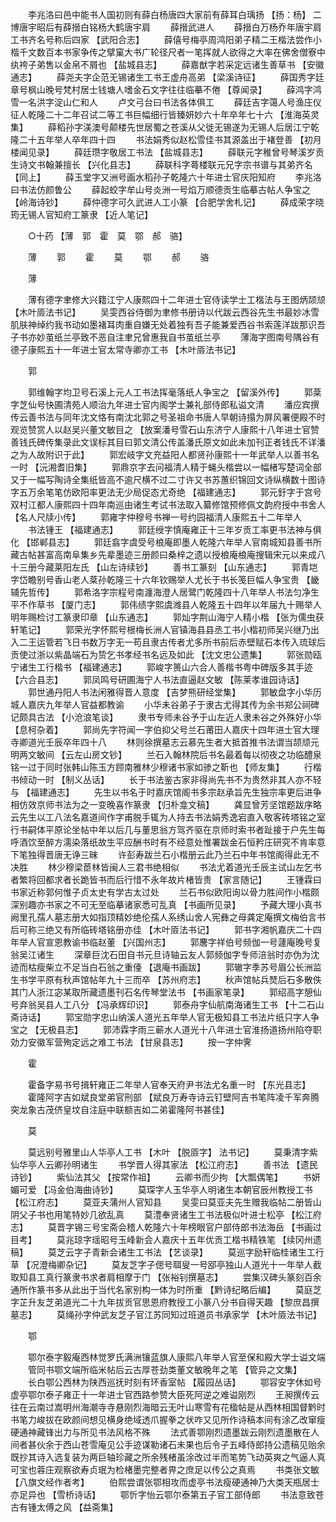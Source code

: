 <!-- { "loadSidebar": true } -->
　　李兆洛曰邑中能书人国初则有薛白杨唐四大家前有薛耳白瑀扬 【扬：杨】 二博唐宇昭后有薛搢白铭杨大鹤唐宇肩 
　　薛搢武进人 
　　薛搢白万杨乔年唐宇肩工书齐名号称后四家 【武阳合志】 
　　薛僖号梅亭周鸿阳弟子精二王楷法尝作小楷千文数百本书家争传之擘窠大书广轮径尺者一笔挥就人欲得之大率在佛舍僧寮中纨袴子弟售以金帛不屑也 【盐城县志】 
　　薛嘉猷字若采定远诸生善草书 【安徽通志】 
　　薛尧夫字企范无锡诸生工书王虚舟高弟 【梁溪诗征】 
　　薛国秀字廷章号枫山晚号梵村居士钱塘人嗜金石文字往往临摹不倦 【尊闻录】 
　　薛鸿字鸿雪一名洪字淀山仁和人 
　　卢文弓台曰书法各体俱工 
　　薛廷吉字蔼人号渔庄仪征人乾隆二十二年召试二等工书巨幅细行皆臻妍妙六十年卒年七十六 【淮海英灵集】 
　　薛稻孙字渼澳号颠楼先世居蜀之苍溪从父徙无锡遂为无锡人后居江宁乾隆二十五年举人卒年四十四 
　　书法娟秀似赵松雪佳书其源盖出于褚登善 【初月楼闻见录】 
　　薛廷瓒字敬居工书法 【盐城县志】 
　　薛联元字稚曾号琴溪岁贡生诗文书翰兼擅长 【兴化县志】 
　　薛联科字蕚楼联元兄字宗书谱与其弟齐名 【同上】 
　　薛玉堂字又洲号画水稻孙子乾隆六十年进士官庆阳知府 
　　李兆洛曰书法仿颜鲁公 
　　薛起蛟字牟山号炎洲一号焰万顺德贡生临摹古帖人争宝之 【岭海诗钞】 
　　薛仲德字可久武进人工小篆 【合肥学舍札记】 
　　薛成荣字晓筠无锡人官知府工篆隶 【近人笔记】 

　　○十药 【薄　郭　霍　莫　鄂　郝　骆】 

　　薄 
　　郭 
　　霍 
　　莫 
　　鄂 
　　郝 
　　骆 

　　薄 

　　薄有德字聿修大兴籍江宁人康熙四十二年进士官侍读学士工楷法与王图炳颉颃 【木叶厱法书记】 
　　吴雯西谷侍御为聿修书册诗以代跋云西谷先生书最妙冰雪肌肤神绰约我书动如墨褚耳肉重自嫌无处着独有吾子能兼爱西谷书索莲洋跋那识吾子书亦妙茧纸兰亭致不恶自注聿兄曾惠我自书茧纸兰亭 
　　薄海字图南号隅谷有德子康熙五十一年进士官太常寺卿亦工书 【木叶厱法书记】 

　　郭 

　　郭维翰字均卫号石溪上元人工书法挥毫落纸人争宝之 【留溪外传】 
　　郭棻字芝仙号快圃清苑人顺治九年进士官内阁学士兼礼部侍郎私谥文清 
　　潘应宾撰传云善书法与同年沈文恪有南沈北郭之号圣祖命书唐人早朝诗搨为屏风署便殿不时观览赞赏人以赵吴兴董文敏目之 【放案潘号雪石山东济宁人康熙十八年进士官赞善钱氏碑传集录此文误标其目曰郭文清公传盖潘氏原文如此未加刊正者钱氏不详潘之为人故附识于此】 
　　郭宏岐字文充益阳人都贤孙康熙十一年武举人以善书名一时 【沅湘耆旧集】 
　　郭鼎京字去问福清人精于蝇头楷尝以一幅楮写楚词全部又于一幅写陶诗全集纸皆高不逾尺横不过二寸许又书苏蕙织锦回文诗纵横数十图诗字五万余笔笔仿欧阳率更法无少局促态尤奇绝 【福建通志】 
　　郭元釪字于宫号双村江都人康熙四十四年南巡由诸生考试书法取入纂修馆预修佩文韵府授中书舍人【名人尺牍小传】 
　　郭雍字仲穆号书禅一号约园福清人康熙五十二年举人 
　　书法锺王 【福建通志】 
　　郭廷绶字慎庵雍正十三年岁贡工率更书法神与俱化 【邯郸县志】 
　　郭廷翕字虞受号桹庵即墨人乾隆六年举人官南城知县善书所藏古帖甚富高南阜集乡先辈墨迹三册颜曰桑梓之遗以授桹庵桹庵搜辑宋元以来成八十三册今藏莱阳左氏 【山左诗续钞】 
　　善书工篆刻 【山东通志】 
　　郭青垲字岱瞻别号香山老人棻孙乾隆三十六年钦赐举人尤长于书长笺巨幅人争宝贵 【畿辅先哲传】 
　　郭希洛字宗程号南瀍海澄人居鹭门乾隆四十八年举人书法匀净生平不作草书 【厦门志】 
　　郭伟绩字熙虞潍县人乾隆五十四年以年届九十赐举人明年赐检讨工篆隶印章 【山东通志】 
　　郭灿字荆山海宁人精小楷 【张为儒虫获轩笔记】 
　　郭荣光字怀熙号根梅长洲人官镇海县县丞工书小楷初师吴兴继乃出入二王运管若飞日书数万字无一苟且隶古传者尤多所书前后赤壁赋石本传入琉球后贡使过浙以紫晶端石为贽乞书孝经书名远及如此 【沈文忠公遗集】 
　　郭张勋瓯宁诸生工行楷书 【福建通志】 
　　郭峻字篑山六合人善楷书粤中碑版多其手迹 【六合县志】 
　　郭凤鸣号研圃海宁人书法直逼赵文敏 【陈莱孝谁园诗话】 
　　郭世通丹阳人书法闲雅得晋人意度 【吉梦熊研经堂集】 
　　郭敏盘字小华历城人嘉庆九年举人官益都教谕 
　　小华未谷弟子于隶古尤得其传为余书郑公祠碑记颇具古法 【小沧浪笔谈】 
　　隶书专师未谷予于山左近人隶未谷之外殊好小华 【息柯杂着】 
　　郭尚先字符闻一字伯抑父号兰石莆田人嘉庆十四年进士官大理寺卿道光壬辰卒年四十八 
　　林则徐撰墓志云慕先生者大抵首推书法谓当颉颃元明两文敏间 【云左山房文钞】 
　　兰石入翰林院后书名最着每以彻夜之功临醴泉铭一过于同时张韩山陈玉方顾南雅林少穆诸书家如骖之靳也 【师友集】 
　　行楷书倾动一时 【制义丛话】 
　　长于书法鉴古家非得尚先书不为贵然非其人亦不轻与 【福建通志】 
　　先生以书名于时嘉庆馆阁书多宗赵承旨先生独宗率更后进争相仿效京师书法为之一变晚喜作篆隶 【归朴龛文稿】 
　　龚显曾芳坚馆题跋序略云先生以工八法名嘉道间作字甫脱手辄为人持去书法娟秀逸宕直入敬客砖塔铭之室行书嗣体平原论坐帖中年以后几与董思翁方驾齐驱在京师时索书者趾接于户先生每呼酒饮至醉方濡染落纸故生平应酬书时有不经意处惟署跋金石恒矜庄研究不肯率意下笔独得晋唐无诤三昧 
　　许彭寿跋兰石小楷册云此乃兰石中年书馆阁得此无不决胜 
　　林少穆梁茞林皆闽人三君书绝相似 
　　书法尤着道光壬辰主试山左乞书者繁将回都求者长跪皆书而后行惜不永年故片楮皆贵 【家言随记】 
　　王锺霖曰书家近称郭何惟子贞太史有学古太过处 
　　兰石书似欧阳询以骨力胜间作小楷颇深别趣亦书家之不可无至临摹诸家悉可乱真 【书画所见录】 
　　予藏大理小真书阙里孔孺人墓志册大如指顶精妙绝伦孺人系绣山舍人宪彝之母龚定庵撰文梅伯言书后可称三绝又有所临砖塔铭册亦佳 【木叶厱法书记】 
　　郭书字湘帆嘉庆二十四年举人官宣恩教谕书临赵董 【兴国州志】 
　　郭麐字祥伯号频伽一号蘧庵晚号复翁吴江诸生 
　　深章巨沈石田自书元旦诗轴云友人郭频伽字专师涪翁时亦伪为沈迹而枯瘦柴立不足当白石翁之重儓 【退庵书画跋】 
　　郭辙字季苏号眉公长洲监生书学平原有秋声馆帖年九十三而卒 【苏州府志】 
　　秋声馆帖兵燹后石多散佚其门人浙江宓某取所藏遗墨刊石名传琴堂法书 【书画家笔录】 
　　郭绍高字憩仙号弃翁吴县人工八分 【冯承辉印识】 
　　郭泰舟字仙航南海诸生工书 【十二石山斋诗话】 
　　郭宝勋字忠山纳溪人道光五年举人官无极知县工书法片纸只字人争宝之 【无极县志】 
　　郭沛霖字雨三蕲水人道光十八年进士官淮扬道扬州陷夺职効力安徽军营殉定远之难工书法 【甘泉县志】 
　　按一字仲霁 

　　霍 

　　霍备字易书号揖轩雍正二年举人官奉天府尹书法尤名重一时 【东光县志】 
　　霍隆阿字吉如斌良堂弟官刑部 【斌良万寿寺诗云钉壁阿吉书笔阵凌千军奔腾突龙象古茂侪皇坟自注庭中联额吉如二弟霍隆阿书甚佳】 

　　莫 

　　莫远别号雅里山人华亭人工书 【木叶 【脱厱字】 法书记】 
　　莫秉清字紫仙华亭人云卿孙明诸生 
　　书学晋人得其家法 【松江府志】 
　　善书法 【遗民诗钞】 
　　紫仙法其父 【按常作祖】 
　　云卿书而少拘 【大瓢偶笔】 
　　书妍媚可爱 【冯金伯海曲诗钞】 
　　莫琛字人玉华亭人明诸生本朝官辰州教授工书 【松江府志】 
　　莫亚夫蒲州人官知县 
　　吴雯曰莫亚夫先生赠我临帖二册皆山阴父子书也用笔特妙几欲乱真 
　　莫澧奉贤诸生工书法极似叶进士松亭 【松江府志】 
　　莫晋字锡三号宝斋会稽人乾隆六十年榜眼官户部侍郎书法海岳 【书画过目考】 
　　莫兆琼字瑶昭号玉峰新会人嘉庆十五年优贡工楷书精铁笔 【续冈州遗稿】 
　　莫芝云字子青新会诸生工书法 【艺谈录】 
　　莫巡字励轩临桂诸生工行草 【况澄梅卿杂记】 
　　莫友芝字子偲号聑叟一号郘亭独山人道光十一年举人截取知县工真行篆隶书求者肩相摩于门 【张裕钊撰墓志】 
　　尝集汉碑头篆刻百余通所作篆书多从此出于当代名家别构一体为时所重 【黔诗纪略后编】 
　　莫庭芝字芷升友芝弟道光二十九年拔贡官思恩府教授工小篆八分书自得天趣 【黎庶昌撰墓志】 
　　莫绳孙字仲武友芝子官江苏同知过班道员书承家学 【木叶厱法书记】 

　　鄂 

　　鄂尔泰字毅庵西林觉罗氏满洲镶蓝旗人康熙八年举人官至保和殿大学士谥文端 
　　管同书鄂文端所临米帖后云古厚苍劲类董文敏晚年之笔 【管异之文集】 
　　长白鄂公西林为陕西巡抚时刻有环香室帖 【履园丛话】 
　　鄂容安字休如号虚亭鄂尔泰子雍正十一年进士官西路参赞大臣死阿逆之难谥刚烈 
　　王昶撰传云往在云南过嵩明州海潮寺寺悬刚烈海暗云无叶山寒雪有花楹帖是从西林相国督黔时书笔力峻拔在欧颜间想见横身绝域透爪握拳之状咋又见所作诗稿本间有涂乙改窜瘦硬通神藏锋出力与所见书法风格不殊 
　　法式善鄂刚烈遗墨跋云刚烈遗墨散在人间者甚伙余于西山苍雪庵见公手迹谋勒诸石未果也后令子五峰侍郎持公遗稿见贻余既抄其诗入选复装为两巨轴珍藏之所余残楮虽涂改过半而笔势飞动英爽之气逼人真可宝也蓉庄观察欲寿贞珉为检楮墨完整者畀之庶足以传公之真焉 
　　书类张文敏 【八旗文经作者考】 
　　伯熙尝谓张鄂相攻而虚亭书法瘦硬通神乃大类天瓶居士亦足异也 【雪桥诗话】 
　　鄂忻字怡云鄂尔泰第五子官工部侍郎 
　　书法意致苍古有锺太傅之风 【益斋集】 
